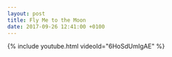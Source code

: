 ```yaml
---
layout: post
title: Fly Me to the Moon
date: 2017-09-26 12:41:00 +0100
---
```

{% include youtube.html videoId="6HoSdUmIgAE" %}